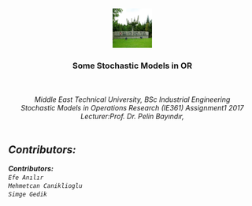 <!-- Improved compatibility of back to top link: See: https://github.com/othneildrew/Best-README-Template/pull/73 -->
<a name="readme-top"></a>
<!--
*** Thanks for checking out the Best-README-Template. If you have a suggestion
*** that would make this better, please fork the repo and create a pull request
*** or simply open an issue with the tag "enhancement".
*** Don't forget to give the project a star!
*** Thanks again! Now go create something AMAZING! :D
-->



<!-- PROJECT SHIELDS -->
<!--
*** I'm using markdown "reference style" links for readability.
*** Reference links are enclosed in brackets [ ] instead of parentheses ( ).
*** See the bottom of this document for the declaration of the reference variables
*** for contributors-url, forks-url, etc. This is an optional, concise syntax you may use.
*** https://www.markdownguide.org/basic-syntax/#reference-style-links
-->
<!--[![Contributors][contributors-shield]][contributors-url]-->
<!--[![Forks][forks-shield]][forks-url]-->
<!--[![Stargazers][stars-shield]][stars-url]-->
<!--[![Issues][issues-shield]][issues-url]-->
<!--[![MIT License][license-shield]][license-url]-->
<!--[![LinkedIn][linkedin-shield]][linkedin-url]-->



<!-- PROJECT LOGO -->
<br />
<div align="center">
  <a>
    <img src="Images/Metu.png" alt="Logo" width="80" height="80">
  </a>

<h3 align="center">Some Stochastic Models in OR</h3>

  <p align="center">
    <br />
    <br />
    <i>Middle East Technical University, BSc Industrial Engineering<i>
    <br />
    <i>Stochastic Models in Operations Research (IE361) Assignment1 2017<i>
    <br />
    <i>Lecturer:Prof. Dr. Pelin  Bayındır,<i>  
    <br />
    <br />
  </p>
</div>



<!-- ABOUT THE PROJECT -->
## Contributors:

<b>Contributors:</b><br>
`Efe Anılır`<br>
`Mehmetcan Caniklioglu `<br>
`Simge Gedik`<br>

<!-- ## Further Materials: -->
 <!-- <p align="left"> -->
<!-- <a href="https://github.com/mehmetcandfx/Inflation-in-a-Nutshell/blob/main/Assignment2_6414M0161Y_2022.pdf"  target="_blank"><strong>Assignmet File</strong></a> -->
<!-- <br /> -->
<!-- <a href="https://github.com/mehmetcandfx/Inflation-in-a-Nutshell/tree/main/Some%20Analysis"  target="_blank"><strong>Some Codes and an excell for Plots</strong></a> -->
<!-- <br /> -->
<!-- <a href="https://github.com/mehmetcandfx/Inflation-in-a-Nutshell/tree/main/Raw%20Data"  target="_blank"><strong>Raw Data</strong></a> -->
 <!-- </p> -->
<!--  -->
<!-- <p align="right">(<a href="#readme-top">back to top</a>)</p> -->

